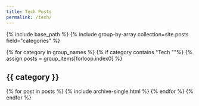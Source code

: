 ```yaml
---
title: Tech Posts
permalink: /tech/
---
```



{% include base_path %}
{% include group-by-array collection=site.posts field="categories" %}

{% for category in group_names %}
{% if category contains "Tech ""%}
  {% assign posts = group_items[forloop.index0] %}
  <h2 id="{{ category | slugify }}" class="archive__subtitle">{{ category }}</h2>
  {% for post in posts %}
    {% include archive-single.html %}
  {% endfor %}
{% endfor %}